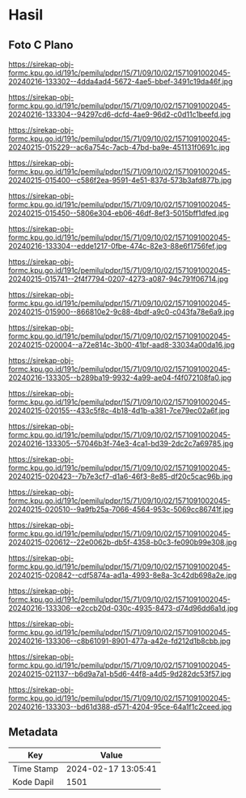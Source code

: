 # Hasil

## Foto C Plano

https://sirekap-obj-formc.kpu.go.id/191c/pemilu/pdpr/15/71/09/10/02/1571091002045-20240216-133302--4dda4ad4-5672-4ae5-bbef-3491c19da46f.jpg

https://sirekap-obj-formc.kpu.go.id/191c/pemilu/pdpr/15/71/09/10/02/1571091002045-20240216-133304--94297cd6-dcfd-4ae9-96d2-c0d11c1beefd.jpg

https://sirekap-obj-formc.kpu.go.id/191c/pemilu/pdpr/15/71/09/10/02/1571091002045-20240215-015229--ac6a754c-7acb-47bd-ba9e-451131f0691c.jpg

https://sirekap-obj-formc.kpu.go.id/191c/pemilu/pdpr/15/71/09/10/02/1571091002045-20240215-015400--c586f2ea-9591-4e51-837d-573b3afd877b.jpg

https://sirekap-obj-formc.kpu.go.id/191c/pemilu/pdpr/15/71/09/10/02/1571091002045-20240215-015450--5806e304-eb06-46df-8ef3-5015bff1dfed.jpg

https://sirekap-obj-formc.kpu.go.id/191c/pemilu/pdpr/15/71/09/10/02/1571091002045-20240216-133304--edde1217-0fbe-474c-82e3-88e6f1756fef.jpg

https://sirekap-obj-formc.kpu.go.id/191c/pemilu/pdpr/15/71/09/10/02/1571091002045-20240215-015741--2f4f7794-0207-4273-a087-94c791f06714.jpg

https://sirekap-obj-formc.kpu.go.id/191c/pemilu/pdpr/15/71/09/10/02/1571091002045-20240215-015900--866810e2-9c88-4bdf-a9c0-c043fa78e6a9.jpg

https://sirekap-obj-formc.kpu.go.id/191c/pemilu/pdpr/15/71/09/10/02/1571091002045-20240215-020004--a72e814c-3b00-41bf-aad8-33034a00da16.jpg

https://sirekap-obj-formc.kpu.go.id/191c/pemilu/pdpr/15/71/09/10/02/1571091002045-20240216-133305--b289ba19-9932-4a99-ae04-f4f072108fa0.jpg

https://sirekap-obj-formc.kpu.go.id/191c/pemilu/pdpr/15/71/09/10/02/1571091002045-20240215-020155--433c5f8c-4b18-4d1b-a381-7ce79ec02a6f.jpg

https://sirekap-obj-formc.kpu.go.id/191c/pemilu/pdpr/15/71/09/10/02/1571091002045-20240216-133305--57046b3f-74e3-4ca1-bd39-2dc2c7a69785.jpg

https://sirekap-obj-formc.kpu.go.id/191c/pemilu/pdpr/15/71/09/10/02/1571091002045-20240215-020423--7b7e3cf7-d1a6-46f3-8e85-df20c5cac96b.jpg

https://sirekap-obj-formc.kpu.go.id/191c/pemilu/pdpr/15/71/09/10/02/1571091002045-20240215-020510--9a9fb25a-7066-4564-953c-5069cc86741f.jpg

https://sirekap-obj-formc.kpu.go.id/191c/pemilu/pdpr/15/71/09/10/02/1571091002045-20240215-020612--22e0062b-db5f-4358-b0c3-fe090b99e308.jpg

https://sirekap-obj-formc.kpu.go.id/191c/pemilu/pdpr/15/71/09/10/02/1571091002045-20240215-020842--cdf5874a-ad1a-4993-8e8a-3c42db698a2e.jpg

https://sirekap-obj-formc.kpu.go.id/191c/pemilu/pdpr/15/71/09/10/02/1571091002045-20240216-133306--e2ccb20d-030c-4935-8473-d74d96dd6a1d.jpg

https://sirekap-obj-formc.kpu.go.id/191c/pemilu/pdpr/15/71/09/10/02/1571091002045-20240216-133306--c8b61091-8901-477a-a42e-fd212d1b8cbb.jpg

https://sirekap-obj-formc.kpu.go.id/191c/pemilu/pdpr/15/71/09/10/02/1571091002045-20240215-021137--b6d9a7a1-b5d6-44f8-a4d5-9d282dc53f57.jpg

https://sirekap-obj-formc.kpu.go.id/191c/pemilu/pdpr/15/71/09/10/02/1571091002045-20240216-133303--bd61d388-d571-4204-95ce-64a1f1c2ceed.jpg


## Metadata

| Key        | Value               |
| ---------- | ------------------- |
| Time Stamp | 2024-02-17 13:05:41 |
| Kode Dapil | 1501                |



